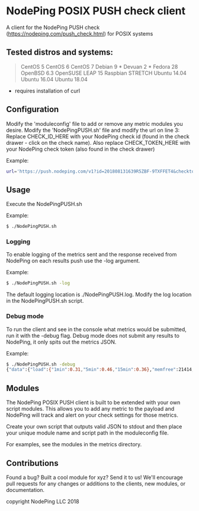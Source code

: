 # NodePing POSIX PUSH check client

A client for the NodePing PUSH check (https://nodeping.com/push_check.html) for POSIX systems

## Tested distros and systems:

> CentOS 5
> CentOS 6
> CentOS 7
> Debian 9 *
> Devuan 2 *
> Fedora 28
> OpenBSD 6.3
> OpenSUSE LEAP 15
> Raspbian STRETCH
> Ubuntu 14.04
> Ubuntu 16.04
> Ubuntu 18.04

* requires installation of curl

## Configuration

Modify the 'moduleconfig' file to add or remove any metric modules you desire.
Modify the 'NodePingPUSH.sh' file and modify the url on line 3:
Replace CHECK_ID_HERE with your NodePing check id (found in the check drawer  - click on the check name). 
Also replace CHECK_TOKEN_HERE with your NodePing check token (also found in the check drawer)

Example:

```sh
url='https://push.nodeping.com/v1?id=201808131639R5ZBF-9TXFFET4&checktoken=EPRFLBJN-GXU5-4QDG-8BNW-5MAS7QQYTCB4'
```

## Usage

Execute the NodePingPUSH.sh

Example:
```sh
$ ./NodePingPUSH.sh
```

### Logging

To enable logging of the metrics sent and the response received from NodePing on each results push use the -log argument.

Example:
```sh
$ ./NodePingPUSH.sh -log
```

The default logging location is ./NodePingPUSH.log.  Modify the log location in the NodePingPUSH.sh script.

### Debug mode

To run the client and see in the console what metrics would be submitted, run it with the -debug flag. Debug mode does not submit any results to NodePing, it only spits out the metrics JSON.

Example:
```sh
$ ./NodePingPUSH.sh -debug
{"data":{"load":{"1min":0.31,"5min":0.46,"15min":0.36},"memfree":21414,"diskfree":{ "/":0.95}}}
```

## Modules

The NodePing POSIX PUSH client is built to be extended with your own script modules. This allows you to add any metric to the payload and NodePing will track and alert on your check settings for those metrics. 

Create your own script that outputs valid JSON to stdout and then place your unique module name and script path in the moduleconfig file.

For examples, see the modules in the metrics directory.

## Contributions

Found a bug? Built a cool module for xyz? Send it to us!
We'll encourage pull requests for any changes or additions to the clients, new modules, or documentation.

copyright NodePing LLC 2018